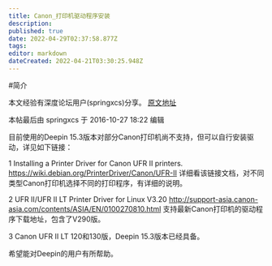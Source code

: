 ```yaml
---
title: Canon_打印机驱动程序安装
description: 
published: true
date: 2022-04-29T02:37:58.877Z
tags: 
editor: markdown
dateCreated: 2022-04-21T03:30:25.948Z
---
```


#简介

本文经验有深度论坛用户(springxcs)分享。
[原文地址](https://bbs.deepin.org/forum.php?mod=viewthread&tid=44975)

本帖最后由 springxcs 于 2016-10-27 18:22 编辑


目前使用的Deepin 15.3版本对部分Canon打印机尚不支持，但可以自行安装驱动，详见如下链接：

1  Installing a Printer Driver for Canon UFR II printers.   https://wiki.debian.org/PrinterDriver/Canon/UFR-II    详细看该链接文档，对不同类型Canon打印机选择不同的打印程序，有详细的说明。

2  UFR II/UFR II LT Printer Driver for Linux V3.20 http://support-asia.canon-asia.com/contents/ASIA/EN/0100270810.html    支持最新Canon打印机的驱动程序下载地址，包含了V290版。

3  Canon UFR II LT 120和130版，Deepin 15.3版本已经具备。

希望能对Deepin的用户有所帮助。